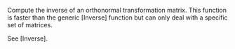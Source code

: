 Compute the inverse of an orthonormal transformation matrix. This function is faster than the generic [Inverse] function but can only deal with a specific set of matrices.

See [Inverse].